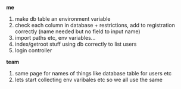 
**me**
1) make db table an environment variable
2) check each column in database + restrictions, add to registration correctly (name needed but no field to input name)
3) import paths etc, env variables...
5) index/getroot stuff using db correctly to list users
4) login controller


**team**
1) same page for names of things like database table for users etc
2) lets start collecting env varibales etc so we all use the same
